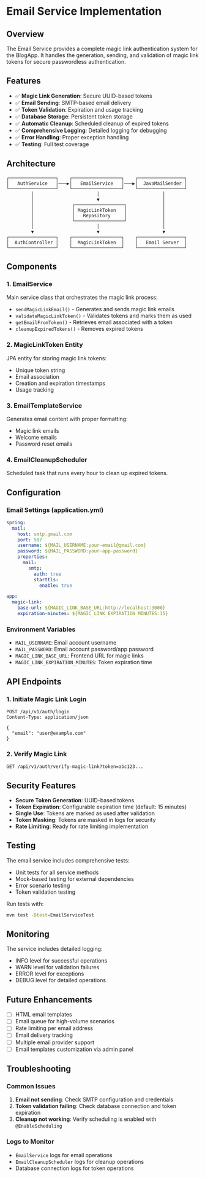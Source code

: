 # Email Service Implementation

## Overview

The Email Service provides a complete magic link authentication system for the BlogApp. It handles the generation, sending, and validation of magic link tokens for secure passwordless authentication.

## Features

- ✅ **Magic Link Generation**: Secure UUID-based tokens
- ✅ **Email Sending**: SMTP-based email delivery
- ✅ **Token Validation**: Expiration and usage tracking
- ✅ **Database Storage**: Persistent token storage
- ✅ **Automatic Cleanup**: Scheduled cleanup of expired tokens
- ✅ **Comprehensive Logging**: Detailed logging for debugging
- ✅ **Error Handling**: Proper exception handling
- ✅ **Testing**: Full test coverage

## Architecture

```
┌─────────────────┐    ┌──────────────────┐    ┌─────────────────┐
│   AuthService   │───▶│   EmailService   │───▶│  JavaMailSender │
└─────────────────┘    └──────────────────┘    └─────────────────┘
         │                       │                       │
         │                       ▼                       │
         │              ┌──────────────────┐             │
         │              │ MagicLinkToken   │             │
         │              │   Repository     │             │
         │              └──────────────────┘             │
         │                       │                       │
         ▼                       ▼                       ▼
┌─────────────────┐    ┌──────────────────┐    ┌─────────────────┐
│  AuthController │    │  MagicLinkToken  │    │   Email Server  │
└─────────────────┘    └──────────────────┘    └─────────────────┘
```

## Components

### 1. EmailService
Main service class that orchestrates the magic link process:
- `sendMagicLinkEmail()` - Generates and sends magic link emails
- `validateMagicLinkToken()` - Validates tokens and marks them as used
- `getEmailFromToken()` - Retrieves email associated with a token
- `cleanupExpiredTokens()` - Removes expired tokens

### 2. MagicLinkToken Entity
JPA entity for storing magic link tokens:
- Unique token string
- Email association
- Creation and expiration timestamps
- Usage tracking

### 3. EmailTemplateService
Generates email content with proper formatting:
- Magic link emails
- Welcome emails
- Password reset emails

### 4. EmailCleanupScheduler
Scheduled task that runs every hour to clean up expired tokens.

## Configuration

### Email Settings (application.yml)
```yaml
spring:
  mail:
    host: smtp.gmail.com
    port: 587
    username: ${MAIL_USERNAME:your-email@gmail.com}
    password: ${MAIL_PASSWORD:your-app-password}
    properties:
      mail:
        smtp:
          auth: true
          starttls:
            enable: true

app:
  magic-link:
    base-url: ${MAGIC_LINK_BASE_URL:http://localhost:3000}
    expiration-minutes: ${MAGIC_LINK_EXPIRATION_MINUTES:15}
```

### Environment Variables
- `MAIL_USERNAME`: Email account username
- `MAIL_PASSWORD`: Email account password/app password
- `MAGIC_LINK_BASE_URL`: Frontend URL for magic links
- `MAGIC_LINK_EXPIRATION_MINUTES`: Token expiration time

## API Endpoints

### 1. Initiate Magic Link Login
```http
POST /api/v1/auth/login
Content-Type: application/json

{
  "email": "user@example.com"
}
```

### 2. Verify Magic Link
```http
GET /api/v1/auth/verify-magic-link?token=abc123...
```

## Security Features

- **Secure Token Generation**: UUID-based tokens
- **Token Expiration**: Configurable expiration time (default: 15 minutes)
- **Single Use**: Tokens are marked as used after validation
- **Token Masking**: Tokens are masked in logs for security
- **Rate Limiting**: Ready for rate limiting implementation

## Testing

The email service includes comprehensive tests:
- Unit tests for all service methods
- Mock-based testing for external dependencies
- Error scenario testing
- Token validation testing

Run tests with:
```bash
mvn test -Dtest=EmailServiceTest
```

## Monitoring

The service includes detailed logging:
- INFO level for successful operations
- WARN level for validation failures
- ERROR level for exceptions
- DEBUG level for detailed operations

## Future Enhancements

- [ ] HTML email templates
- [ ] Email queue for high-volume scenarios
- [ ] Rate limiting per email address
- [ ] Email delivery tracking
- [ ] Multiple email provider support
- [ ] Email templates customization via admin panel

## Troubleshooting

### Common Issues

1. **Email not sending**: Check SMTP configuration and credentials
2. **Token validation failing**: Check database connection and token expiration
3. **Cleanup not working**: Verify scheduling is enabled with `@EnableScheduling`

### Logs to Monitor

- `EmailService` logs for email operations
- `EmailCleanupScheduler` logs for cleanup operations
- Database connection logs for token operations 